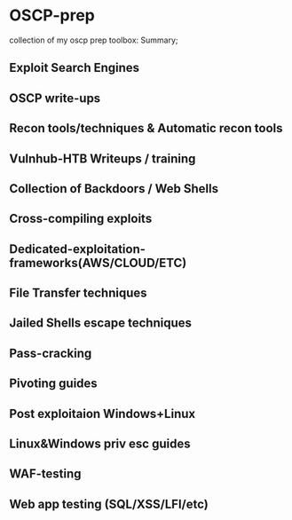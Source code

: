 # OSCP-prep
collection of my oscp prep toolbox:
Summary;
 
Exploit Search Engines
--
OSCP write-ups 
--
Recon tools/techniques & Automatic recon tools
--
Vulnhub-HTB Writeups / training
--
Collection of Backdoors / Web Shells 
--
Cross-compiling exploits
-- 
Dedicated-exploitation-frameworks(AWS/CLOUD/ETC)
-- 
File Transfer techniques
--
Jailed Shells escape techniques
--
Pass-cracking 
--
Pivoting guides 
--
Post exploitaion Windows+Linux
--
Linux&Windows priv esc guides 
--
WAF-testing
--
Web app testing (SQL/XSS/LFI/etc)
-- 
